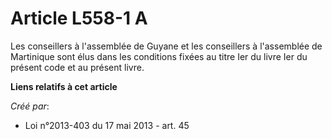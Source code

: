 # Article L558-1 A

Les conseillers à l'assemblée de Guyane et les conseillers à l'assemblée de Martinique sont élus dans les conditions fixées
au titre Ier du livre Ier du présent code et au présent livre.

**Liens relatifs à cet article**

_Créé par_:

  - Loi n°2013-403 du 17 mai 2013 - art. 45
